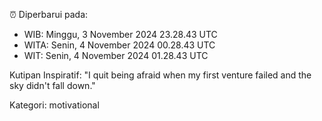 ⏰ Diperbarui pada:
- WIB: Minggu, 3 November 2024 23.28.43 UTC
- WITA: Senin, 4 November 2024 00.28.43 UTC
- WIT: Senin, 4 November 2024 01.28.43 UTC

Kutipan Inspiratif:
"I quit being afraid when my first venture failed and the sky didn't fall down."


Kategori: motivational


